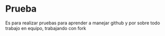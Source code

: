 Prueba
======

Es para realizar pruebas para aprender a manejar github y por sobre todo trabajo en equipo, trabajando con fork
